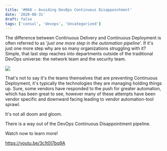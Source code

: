 ```yaml
---
title: '#068 – Avoiding DevOps Continuous Disappointment'
date: '2020-08-31'
draft: false
tags: ['consul', 'devops', 'Uncategorized']
---
```


The difference between Continuous Delivery and Continuous Deployment is often referred to as '_just one more step in the automation pipeline_'. If it's just one more step why are so many organizations struggling with it? Simple, that last step reaches into departments outside of the traditional DevOps universe: the network team and the security team.

![](https://redtalkslive.files.wordpress.com/2020/08/20200830-continuousdeliveryandmanualhandoff.png?w=1024)

That's not to say it's the teams themselves that are preventing Continuous Deployment, it's typically the technologies they are managing holding things up. Sure, some vendors have responded to the push for greater automation, which has been great to see, however many of these attempts have been vendor specific and downward facing leading to vendor automation-tool sprawl.

It's not all doom and gloom.

There is a way out of the DevOps Continuous Disappointment pipeline.

Watch now to learn more!

https://youtu.be/3c1t0I7bq9A